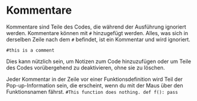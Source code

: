 # Kommentare
Kommentare sind Teile des Codes, die während der Ausführung ignoriert werden. Kommentare können mit `#` hinzugefügt werden. Alles, was sich in derselben Zeile nach dem `#` befindet, ist ein Kommentar und wird ignoriert.

`#this is a comment`

Dies kann nützlich sein, um Notizen zum Code hinzuzufügen oder um Teile des Codes vorübergehend zu deaktivieren, ohne sie zu löschen.

Jeder Kommentar in der Zeile vor einer Funktionsdefinition wird Teil der Pop-up-Information sein, die erscheint, wenn du mit der Maus über den Funktionsnamen fährst.
`#This function does nothing.
def f():
    pass`